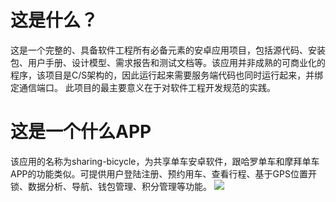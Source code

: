 # 这是什么？
这是一个完整的、具备软件工程所有必备元素的安卓应用项目，包括源代码、安装包、用户手册、设计模型、需求报告和测试文档等。该应用并非成熟的可商业化的程序，该项目是C/S架构的，因此运行起来需要服务端代码也同时运行起来，并绑定通信端口。
此项目的最主要意义在于对软件工程开发规范的实践。
# 这是一个什么APP
该应用的名称为sharing-bicycle，为共享单车安卓软件，跟哈罗单车和摩拜单车APP的功能类似。可提供用户登陆注册、预约用车、查看行程、基于GPS位置开锁、数据分析、导航、钱包管理、积分管理等功能。
![](https://jiantuku-liwenbin.oss-cn-shanghai.aliyuncs.com/%E6%9D%82/QQ%E6%88%AA%E5%9B%BE20201215192141.jpg)

